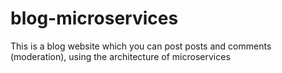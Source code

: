 # blog-microservices
This is a blog website which you can post posts and comments (moderation), using the architecture of microservices

